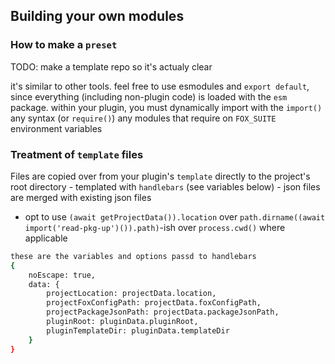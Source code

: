 ## Building your own modules

### How to make a `preset`

TODO: make a template repo so it's actualy clear

it's similar to other tools. feel free to use esmodules and `export default`, since everything (including non-plugin code) is loaded with the `esm` package. within your plugin, you must dynamically import with the `import()` any syntax (or `require()`) any modules that require on `FOX_SUITE` environment variables

### Treatment of `template` files

Files are copied over from your plugin's `template` directly to the project's root directory - templated with `handlebars` (see variables below) - json files are merged with existing json files

-   opt to use `(await getProjectData()).location` over `path.dirname((await import('read-pkg-up')()).path)`-ish over `process.cwd()` where applicable

```sh
these are the variables and options passd to handlebars
{
	noEscape: true,
	data: {
		projectLocation: projectData.location,
		projectFoxConfigPath: projectData.foxConfigPath,
		projectPackageJsonPath: projectData.packageJsonPath,
		pluginRoot: pluginData.pluginRoot,
		pluginTemplateDir: pluginData.templateDir
	}
}
```
